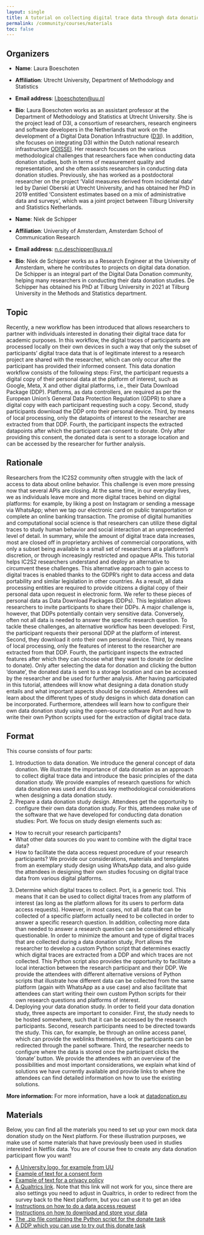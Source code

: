 ```yaml
---
layout: single
title: A tutorial on collecting digital trace data through data donation
permalink: /community/courses/materials
toc: false
---
```


## Organizers
- **Name**: Laura Boeschoten
- **Affiliation**: Utrecht University, Department of Methodology and Statistics
- **Email address**: [l.boeschoten@uu.nl](mailto:l.boeschoten@uu.nl) 
- **Bio**: Laura Boeschoten works as an assistant professor at the Department of Methodology and Statistics at Utrecht University. She is the project lead of D3I, a consortium of researchers, research engineers and software developers in the Netherlands that work on the development of a Digital Data Donation Infrastructure ([D3I](https://datadonation.eu/)). In addition, she focuses on integrating D3I within the Dutch national research infrastructure [ODISSEI](https://odissei-data.nl/en/). Her research focuses on the various methodological challenges that researchers face when conducting data donation studies, both in terms of measurement quality and representation, and she often assists researchers in conducting data donation studies. Previously, she has worked as a postdoctoral researcher on the project ‘Valid measures derived from incidental data’ led by Daniel Oberski at Utrecht University, and has obtained her PhD in 2019 entitled ‘Consistent estimates based on a mix of administrative data and surveys’, which was a joint project between Tilburg University and Statistics Netherlands. 

- **Name**: Niek de Schipper
- **Affiliation**: University of Amsterdam, Amsterdam School of Communication Research
- **Email address**: [n.c.deschipper@uva.nl](mailto:n.c.deschipper@uva.nl) 
- **Bio**: Niek de Schipper works as a Research Engineer at the University of Amsterdam, where he contributes to projects on digital data donation. De Schipper is an integral part of the Digital Data Donation community, helping many researchers in conducting their data donation studies. De Schipper has obtained his PhD at Tilburg University in 2021 at Tilburg University in the Methods and Statistics department.

## Topic
Recently, a new workflow has been introduced that allows researchers to partner with individuals interested in donating their digital trace data for academic purposes. In this workflow, the digital traces of participants are processed locally on their own devices in such a way that only the subset of participants’ digital trace data that is of legitimate interest to a research project are shared with the researcher, which can only occur after the participant has provided their informed consent. This data donation workflow consists of the following steps: First, the participant requests a digital copy of their personal data at the platform of interest, such as Google, Meta, X and other digital platforms, i.e., their Data Download Package (DDP). Platforms, as data controllers, are required as per the European Union’s General Data Protection Regulation (GDPR) to share a digital copy with each participant requesting such a copy. Second, study participants download the DDP onto their personal device. Third, by means of local processing, only the datapoints of interest to the researcher are extracted from that DDP. Fourth, the participant inspects the extracted datapoints after which the participant can consent to donate. Only after providing this consent, the donated data is sent to a storage location and can be accessed by the researcher for further analysis.

## Rationale
Researchers from the IC2S2 community often struggle with the lack of access to data about online behavior. This challenge is even more pressing now that several APIs are closing. At the same time, in our everyday lives, we as individuals leave more and more digital traces behind on digital platforms: for example, by liking a post on Instagram or sending a message via WhatsApp; when we tap our electronic card on public transportation or complete an online banking transaction. The promise of digital humanities and computational social science is that researchers can utilize these digital traces to study human behavior and social interaction at an unprecedented level of detail. In summary, while the amount of digital trace data increases, most are closed off in proprietary archives of commercial corporations, with only a subset being available to a small set of researchers at a platform’s discretion, or through increasingly restricted and opaque APIs.
This tutorial helps IC2S2 researchers understand and deploy an alternative to circumvent these challenges. This alternative approach to gain access to digital traces is enabled thanks to the GDPR’s right to data access and data portability and similar legislation in other countries. As a result, all data processing entities are required to provide citizens a digital copy of their personal data upon request in electronic form. We refer to these pieces of personal data as Data Download Packages (DDPs). This legislation allows researchers to invite participants to share their DDPs. A major challenge is, however, that DDPs potentially contain very sensitive data. Conversely, often not all data is needed to answer the specific research question. To tackle these challenges, an alternative workflow has been developed: First, the participant requests their personal DDP at the platform of interest. Second, they download it onto their own personal device. Third, by means of local processing, only the features of interest to the researcher are extracted from that DDP. Fourth, the participant inspects the extracted features after which they can choose what they want to donate (or decline to donate). Only after selecting the data for donation and clicking the button ‘donate’, the donated data is sent to a storage location and can be accessed by the researcher and be used for further analysis.
After having participated in this tutorial, attendees will know what designing a data donation study entails and what important aspects should be considered. Attendees will learn about the different types of study designs in which data donation can be incorporated. Furthermore, attendees will learn how to configure their own data donation study using the open-source software Port and how to write their own Python scripts used for the extraction of digital trace data. 

## Format
This course consists of four parts: 
1.	Introduction to data donation. We introduce the general concept of data donation. We illustrate the importance of data donation as an approach to collect digital trace data and introduce the basic principles of the data donation study. We provide examples of research questions for which data donation was used and discuss key methodological considerations when designing a data donation study.
2.	Prepare a data donation study design. Attendees get the opportunity to configure their own data donation study. For this, attendees make use of the software that we have developed for conducting data donation studies: Port. We focus on study design elements such as: 
-	How to recruit your research participants? 
-	What other data sources do you want to combine with the digital trace data?
-	How to facilitate the data access request procedure of your research participants? 
We provide our considerations, materials and templates from an exemplary study design using WhatsApp data, and also guide the attendees in designing their own studies focusing on digital trace data from various digital platforms. 
3.	Determine which digital traces to collect. Port, is a generic tool. This means that it can be used to collect digital traces from any platform of interest (as long as the platform allows for its users to perform data access requests). However, in most cases, not all data that can be collected of a specific platform actually need to be collected in order to answer a specific research question. In addition, collecting more data than needed to answer a research question can be considered ethically questionable. 
In order to minimize the amount and type of digital traces that are collected during a data donation study, Port allows the researcher to develop a custom Python script that determines exactly which digital traces are extracted from a DDP and which traces are not collected. This Python script also provides the opportunity to facilitate a local interaction between the research participant and their DDP. 
We provide the attendees with different alternative versions of Python scripts that illustrate how different data can be collected from the same platform (again with WhatsApp as a use case) and also facilitate that attendees can start writing their own custom Python scripts for their own research questions and platforms of interest. 
4.	Deploying your data donation study. In order to field your data donation study, three aspects are important to consider. First, the study needs to be hosted somewhere, such that it can be accessed by the research participants. Second, research participants need to be directed towards the study. This can, for example, be through an online access panel, which can provide the weblinks themselves, or the participants can be redirected through the panel software. Third, the researcher needs to configure where the data is stored once the participant clicks the ‘donate’ button. We provide the attendees with an overview of the possibilities and most important considerations, we explain what kind of solutions we have currently available and provide links to where the attendees can find detailed information on how to use the existing solutions. 


**More information:** 
For more information, have a look at [datadonation.eu](https://datadonation.eu/)


## Materials
Below, you can find all the materials you need to set up your own mock data donation study on the Next platform. For these illustration purposes, we make use of some materials that have previously been used in studies interested in Netflix data. You are of course free to create any data donation participant flow you want!  

-	[A University logo, for example from UU](/assets/documents/materials/Utrecht_University_logo.png)
-	[Example of text for a consent form](/assets/documents/materials/consent_text.docx)
-	[Example of text for a privacy policy](/assets/documents/materials/Privacy_policy.pdf)  
-	[A Qualtrics link](https://survey.uu.nl/jfe/form/SV_e96D5FThVbAWQw6). Note that this link will not work for you, since there are also settings you need to adjust in Qualtrics, in order to redirect from the survey back to the Next platform, but you can use it to get an idea
-	[Instructions on how to do a data access request](/assets/documents/materials/Netflix_instructions_request.pdf)
-	[Instructions on how to download and store your data](/assets/documents/materials/Netflix_instructions_download.pdf)
-	[The .zip file containing the Python script for the donate task](/assets/documents/materials/release_Netflix.zip)
-	[A DDP which you can use to try out this donate task](/assets/documents/materials/netflix-data-with-viz.zip)

